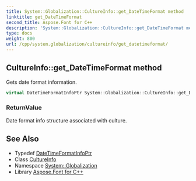 ```yaml
---
title: System::Globalization::CultureInfo::get_DateTimeFormat method
linktitle: get_DateTimeFormat
second_title: Aspose.Font for C++
description: 'System::Globalization::CultureInfo::get_DateTimeFormat method. Gets date format information in C++.'
type: docs
weight: 800
url: /cpp/system.globalization/cultureinfo/get_datetimeformat/
---
```

## CultureInfo::get_DateTimeFormat method


Gets date format information.

```cpp
virtual DateTimeFormatInfoPtr System::Globalization::CultureInfo::get_DateTimeFormat() const
```


### ReturnValue

Date format info structure associated with culture.

## See Also

* Typedef [DateTimeFormatInfoPtr](../../datetimeformatinfoptr/)
* Class [CultureInfo](../)
* Namespace [System::Globalization](../../)
* Library [Aspose.Font for C++](../../../)
